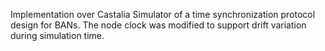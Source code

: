 Implementation over Castalia Simulator of a time synchronization protocol design for BANs. The node clock was modified to support drift variation during simulation time.